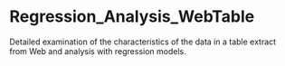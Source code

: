 # Regression_Analysis_WebTable
Detailed examination of the characteristics of the data in a table extract from Web and analysis with regression models.
